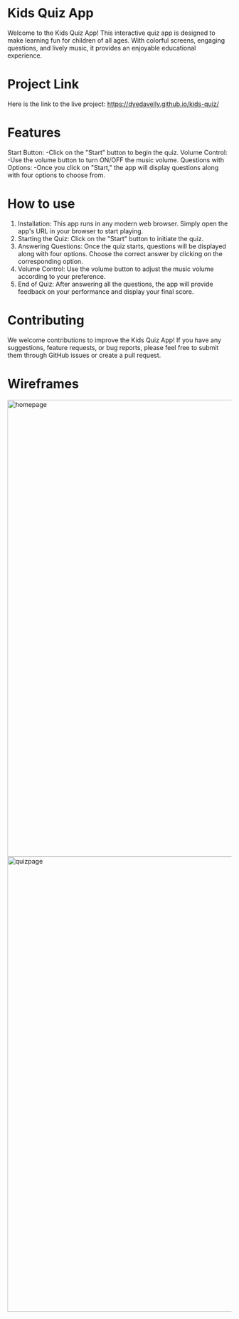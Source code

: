 # Kids Quiz App
Welcome to the Kids Quiz App! This interactive quiz app is designed to make learning fun for children of all ages. With colorful screens, engaging questions, and lively music, it provides an enjoyable educational experience.

# Project Link
Here is the link to the live project: https://dyedavelly.github.io/kids-quiz/
# Features
Start Button: 
-Click on the "Start" button to begin the quiz.
Volume Control: 
-Use the volume button to turn ON/OFF the music volume.
Questions with Options: 
-Once you click on "Start," the app will display questions along with four options to choose from.

# How to use
1. Installation: This app runs in any modern web browser. Simply open the app's URL in your browser to start playing.
2. Starting the Quiz: Click on the "Start" button to initiate the quiz.
3. Answering Questions: Once the quiz starts, questions will be displayed along with four options. Choose the correct answer by clicking on the corresponding option.
4. Volume Control: Use the volume button to adjust the music volume according to your preference.
5. End of Quiz: After answering all the questions, the app will provide feedback on your performance and display your final score.

# Contributing
We welcome contributions to improve the Kids Quiz App! If you have any suggestions, feature requests, or bug reports, please feel free to submit them through GitHub issues or create a pull request.

# Wireframes
<img width="1027" alt="homepage" src="![homepage](https://github.com/dyedavelly/kids-quiz/assets/10120105/81f61a69-291f-468d-a848-df07d45fc6b1)">
<img width="1024" alt="quizpage" src="![quizpage](https://github.com/dyedavelly/kids-quiz/assets/10120105/a03ffeff-5c34-4952-81d6-f3dec2ab0e65)">

